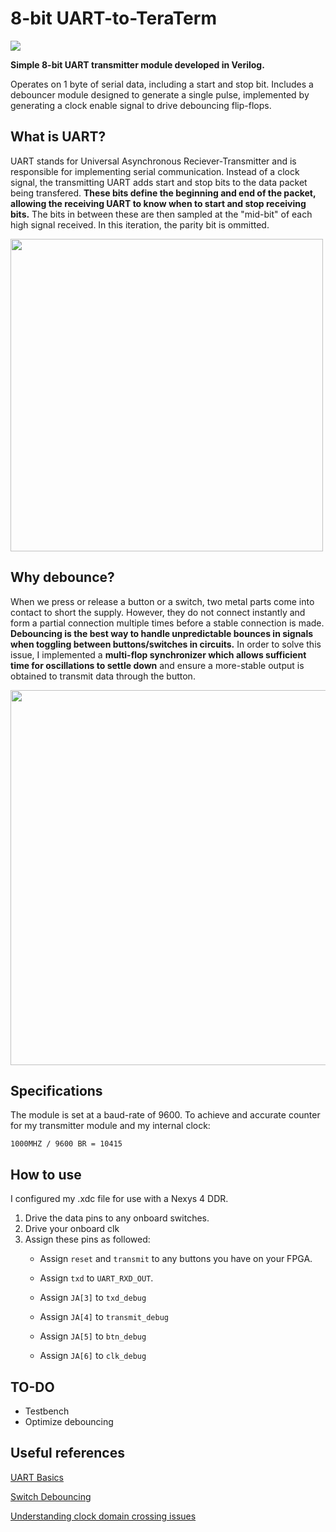 # 8-bit UART-to-TeraTerm

![](https://i.imgur.com/YR28lGL.gif)

**Simple 8-bit UART transmitter module developed in Verilog.**

Operates on 1 byte of serial data, including a start and stop bit. Includes a debouncer module designed to generate a single pulse, implemented by generating
a clock enable signal to drive debouncing flip-flops. 

## What is UART?
UART stands for Universal Asynchronous Reciever-Transmitter and is responsible for implementing serial communication. Instead of a clock signal, the transmitting UART adds start and stop 
bits to the data packet being transfered. **These bits define the beginning and end of the packet, allowing the receiving UART to know when to start and stop receiving bits.**
The bits in between these are then sampled at the "mid-bit" of each high signal received. In this iteration, the parity bit is ommitted. 

<img src="https://i.imgur.com/m33SQvV.png" width="500">

## Why debounce?
When we press or release a button or a switch, two metal parts come into contact to short the supply. However, they do not connect instantly and form a partial connection multiple times before a stable connection is made.
**Debouncing is the best way to handle unpredictable bounces in signals when toggling between buttons/switches in circuits.** In order to solve this issue, I implemented a
**multi-flop synchronizer which allows sufficient time for oscillations to settle down** and ensure a more-stable output is obtained to transmit data through the button.

<img src="https://media.geeksforgeeks.org/wp-content/uploads/20191113173218/Switch_Debounce_2.jpg" width="600">


## Specifications
The module is set at a baud-rate of 9600. To achieve and accurate counter for my transmitter module and my internal clock:

```1000MHZ / 9600 BR = 10415```

## How to use
I configured my .xdc file for use with a Nexys 4 DDR. 
1. Drive the data pins to any onboard switches. 
2. Drive your onboard clk
3. Assign these pins as followed:
    - Assign ```reset``` and ```transmit``` to any buttons you have on your FPGA.
    
    - Assign ```txd``` to ```UART_RXD_OUT```.

    - Assign ```JA[3]``` to ```txd_debug```

    - Assign ```JA[4]``` to ```transmit_debug```

    - Assign ```JA[5]``` to ```btn_debug```

    - Assign ```JA[6]``` to ```clk_debug```
    
## TO-DO
- Testbench
- Optimize debouncing

## Useful references
[UART Basics](https://cs140e.sergio.bz/notes/lec4/uart-basics.pdf)

[Switch Debouncing](https://my.eng.utah.edu/~cs5780/debouncing.pdf)

[Understanding clock domain crossing issues](http://www.gstitt.ece.ufl.edu/courses/spring11/eel4712/lectures/metastability/EEIOL_2007DEC24_EDA_TA_01.pdf)
